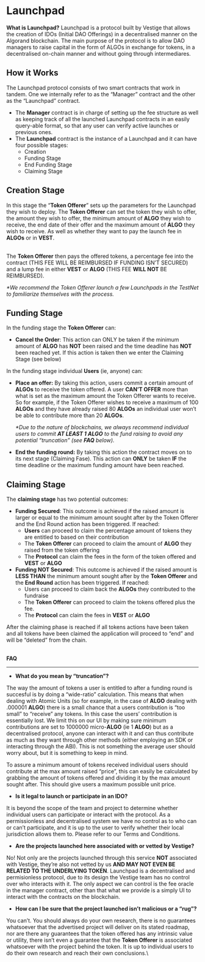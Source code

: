 # Launchpad

**What is Launchpad?** Launchpad is a protocol built by Vestige that allows the creation of IDOs (Initial DAO Offerings) in a decentralised manner on the Algorand blockchain. The main purpose of the protocol is to allow DAO managers to raise capital in the form of ALGOs in exchange for tokens, in a decentralised on-chain manner and without going through intermediares.

## How it Works

The Launchpad protocol consists of two smart contracts that work in tandem. One we internally refer to as the “Manager” contract and the other as the “Launchpad” contract.

- The **Manager** contract is in charge of setting up the fee structure as well as keeping track of all the launched Launchpad contracts in an easily query-able format, so that any user can verify active launches or previous ones.
- The **Launchpad** contract is the instance of a Launchpad and it can have four possible stages:
  - Creation
  - Funding Stage
  - End Funding Stage
  - Claiming Stage

## Creation Stage

In this stage the “**Token Offerer**” sets up the parameters for the Launchpad they wish to deploy. The **Token Offerer** can set the token they wish to offer, the amount they wish to offer, the minimum amount of **ALGO** they wish to receive, the end date of their offer and the maximum amount of **ALGO** they wish to receive. As well as whether they want to pay the launch fee in **ALGOs** or in **VEST**.

\
The **Token Offerer** then pays the offered tokens, a percentage fee into the contract (THIS FEE WILL BE REIMBURSED IF FUNDING ISN’T SECURED) and a lump fee in either **VEST** or **ALGO** (THIS FEE **WILL NOT** BE REIMBURSED).

_\*We recommend the Token Offerer launch a few Launchpads in the TestNet to familiarize themselves with the process._

## Funding Stage

In the funding stage the **Token Offerer** can:

- **Cancel the Order**: This action can ONLY be taken if the minimum amount of **ALGO** has **NOT** been raised and the time deadline has **NOT** been reached yet. If this action is taken then we enter the Claiming Stage (see below)

In the funding stage individual **Users** (ie, anyone) can:

- **Place an offer:** By taking this action, users commit a certain amount of **ALGOs** to receive the token offered. A user **CAN’T OFFER** more than what is set as the maximum amount the Token Offerer wants to receive. So for example, if the Token Offerer wishes to receive a maximum of 100 **ALGOs** and they have already raised 80 **ALGOs** an individual user won’t be able to contribute more than 20 **ALGOs**.

  _\*Due to the nature of blockchains, we always recommend individual users to commit **AT LEAST 1 ALGO** to the fund raising to avoid any potential “truncation” (see **FAQ** below)._

- **End the funding round:** By taking this action the contract moves on to its next stage (Claiming Fase). This action can **ONLY** be taken **IF** the time deadline or the maximum funding amount have been reached.

## Claiming Stage

The **claiming stage** has two potential outcomes:

- **Funding Secured**: This outcome is achieved if the raised amount is larger or equal to the minimum amount sought after by the Token Offerer and the End Round action has been triggered. If reached:
  - **Users** can proceed to claim the percentage amount of tokens they are entitled to based on their contribution
  - The **Token Offerer** can proceed to claim the amount of **ALGO** they raised from the token offering
  - The **Protocol** can claim the fees in the form of the token offered and **VEST** or **ALGO**
- **Funding NOT Secured**: This outcome is achieved if the raised amount is **LESS THAN** the minimum amount sought after by the **Token Offerer** and the **End Round** action has been triggered. If reached:
  - Users can proceed to claim back the **ALGOs** they contributed to the fundraise
  - The **Token Offerer** can proceed to claim the tokens offered plus the fee.
  - The **Protocol** can claim the fees in **VEST** or **ALGO**

After the claiming phase is reached if all tokens actions have been taken and all tokens have been claimed the application will proceed to “end” and will be “deleted” from the chain.

\
**FAQ**

---

- **What do you mean by “truncation”?**

The way the amount of tokens a user is entitled to after a funding round is succesful is by doing a “wide-ratio” calculation. This means that when dealing with Atomic Units (so for example, in the case of **ALGO** dealing with .000001 **ALGO**) there is a small chance that a users contribution is “too small” to “receive” any tokens. In this case the users’ contribution is essentially lost. We limit this on our UI by making sure minimum contributions are set to 1000000 micro-**ALGO** (ie 1 **ALGO**) but as a decentralised protocol, anyone can interact with it and can thus contribute as much as they want through other methods (either employing an SDK or interacting through the ABI). This is not something the average user should worry about, but it is something to keep in mind.

To assure a minimum amount of tokens received individual users should contribute at the max amount raised “price”, this can easily be calculated by grabbing the amount of tokens offered and dividing it by the max amount sought after. This should give users a maximum possible unit price.

- **Is it legal to launch or participate in an IDO?**

It is beyond the scope of the team and project to determine whether individual users can participate or interact with the protocol. As a permissionless and decentralised system we have no control as to who can or can’t participate, and it is up to the user to verify whether their local jurisdiction allows them to. Please refer to our Terms and Conditions.

- **Are the projects launched here associated with or vetted by Vestige?**

No! Not only are the projects launched through this service **NOT** associated with Vestige, they’re also not vetted by us **AND MAY NOT EVEN BE RELATED TO THE UNDERLYING TOKEN**. Launchpad is a decentralised and permisionless protocol, due to its design the Vestige team has no control over who interacts with it. The only aspect we can control is the fee oracle in the manager contract, other than that what we provide is a simply UI to interact with the contracts on the blockchain.

- **How can I be sure that the project launched isn’t malicious or a “rug”?**

You can’t. You should always do your own research, there is no guarantees whatsoever that the advertised project will deliver on its stated roadmap, nor are there any guarantees that the token offered has any intrinsic value or utility, there isn’t even a guarantee that the **Token Offerer** is associated whatsoever with the project behind the token. It is up to individual users to do their own research and reach their own conclusions.\
